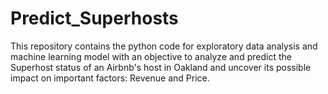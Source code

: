 # Predict_Superhosts
This repository contains the python code for exploratory data analysis and machine learning model with an objective to analyze and predict the Superhost status of an Airbnb's host in Oakland and uncover its possible impact on important factors: Revenue and Price.
